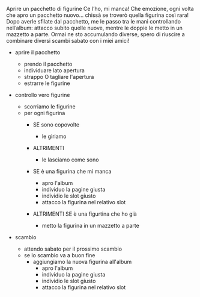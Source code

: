 Aprire un pacchetto di figurine
Ce l’ho, mi manca!
Che emozione, ogni volta che apro un pacchetto nuovo... chissà se troverò quella figurina così rara!
Dopo averle sfilate dal pacchetto, me le passo tra le mani controllando nell’album: attacco subito quelle nuove, mentre le doppie le metto in un mazzetto a parte. Ormai ne sto accumulando diverse, spero di riuscire a combinare diversi scambi sabato con i miei amici! 

- aprire il pacchetto
  - prendo il pacchetto 
  - individuare lato apertura
  - strappo O tagliare l'apertura
  - estrarre le figurine
- controllo vero figurine
    - scorriamo le figurine
    - per ogni figurina
        - SE sono copovolte
            - le giriamo
        - ALTRIMENTI
            - le lasciamo come sono
        - SE è una figurina che mi manca
            - apro l'album
            - individuo la pagine giusta
            - individio le slot giusto
            - attacco la figurina nel relativo slot
            
        - ALTRIMENTI SE è una figurtina che ho già
             - metto la figurina in un mazzetto a parte

- scambio
    - attendo sabato per il prossimo scambio 
    - se lo scambio va a buon fine
        - aggiungiamo la nuova figurina all'album
            - apro l'album
            - individuo la pagine giusta
            - individio le slot giusto
            - attacco la figurina nel relativo slot
